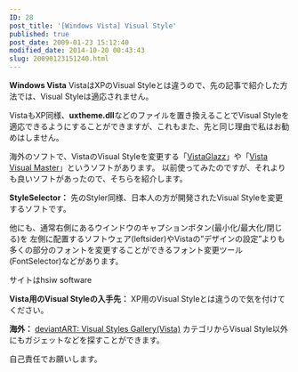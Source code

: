 ```yaml
---
ID: 28
post_title: '[Windows Vista] Visual Style'
published: true
post_date: 2009-01-23 15:12:40
modified_date: 2014-10-20 00:43:43
slug: 20090123151240.html
---
```

**Windows Vista**
VistaはXPのVisual Styleとは違うので、先の記事で紹介した方法では、Visual Styleは適応されません。

VistaもXP同様、**uxtheme.dll**などのファイルを置き換えることでVisual Styleを適応できるようにすることができますが、これもまた、先と同じ理由で私はお勧めはしません。

海外のソフトで、VistaのVisual Styleを変更する「[VistaGlazz](http://www.google.co.jp/search?q=VistaGlazz)」や「[Vista Visual Master](http://www.google.co.jp/search?q=Vista+Visual+Master)」というソフトがあります。
以前使ってみたのですが、それよりも良いソフトがあったので、そちらを紹介します。

**StyleSelector：**
先のStyler同様、日本人の方が開発されたVisual Styleを変更するソフトです。

他にも、通常右側にあるウインドウのキャプションボタン(最小化/最大化/閉じる)を
左側に配置するソフトウェア(leftsider)やVistaの”デザインの設定”よりも多くの部分のフォントを変更することができるフォント変更ツール(FontSelector)などがあります。

サイトはhsiw software

**Vista用のVisual Styleの入手先：**
XP用のVisual Styleとは違うので気を付けてください。

**海外：**
[deviantART: Visual Styles Gallery(Vista)](http://browse.deviantart.com/customization/skins/vistautil/visstyles/)
カテゴリからVisual Style以外にもガジェットなどを探すことができます。

自己責任でお願いします。
